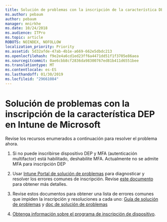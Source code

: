 ```yaml
---
title: Solución de problemas con la inscripción de la característica DEP en Intune de Microsoft
ms.author: pebaum
author: pebaum
manager: mnirkhe
ms.date: 10/24/2018
ms.audience: ITPro
ms.topic: article
ROBOTS: NOINDEX, NOFOLLOW
localization_priority: Priority
ms.assetid: 5d32afde-47ab-4b1e-a669-662e5dbdc213
ms.openlocfilehash: f9e2e4a6cd1ed23ff6a4471dd51f1f3705e86aea
ms.sourcegitcommit: 0ae6cbb8cf2836da98300767ed81b411d6551bee
ms.translationtype: MT
ms.contentlocale: es-ES
ms.lasthandoff: 01/30/2019
ms.locfileid: "29661084"
---
```

# <a name="troubleshoot-issues-with-dep-enrollment-in-microsoft-intune"></a>Solución de problemas con la inscripción de la característica DEP en Intune de Microsoft

Revise los recursos enumerados a continuación para resolver el problema ahora. 
  
1. Si no puede inscribirse dispositivo DEP y MFA (autenticación multifactor) está habilitado, deshabilite MFA. Actualmente no se admite MFA para inscripción DEP
    
2. Usar [Intune Portal de solución de problemas](https://devicemanagement.microsoft.com/#blade/Microsoft_Intune_DeviceSettings/TroubleshootBlade) para diagnosticar y resolver los errores comunes de inscripción. Revise [este documento](https://docs.microsoft.com/intune/help-desk-operators) para obtener más detalles. 
    
3. Revise estos documentos para obtener una lista de errores comunes que impiden la inscripción y resoluciones a cada uno: [Guía de solución de problemas](https://support.microsoft.com/help/4039809/troubleshooting-ios-device-enrollment-in-intune) y [doc de solución de problemas](https://docs.microsoft.com/intune-classic/troubleshoot/troubleshoot-device-enrollment-in-intune)
    
4. [Obtenga información sobre el programa de inscripción de dispositivo](https://docs.microsoft.com/intune/device-enrollment-program-enroll-ios).
    

